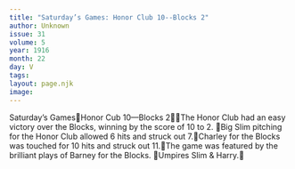 ```yaml
---
title: "Saturday’s Games: Honor Club 10--Blocks 2"
author: Unknown
issue: 31
volume: 5
year: 1916
month: 22
day: V
tags:
layout: page.njk
image:
---
```

Saturday’s GamesHonor Cub 10—Blocks 2The Honor Club had an easy victory over the Blocks, winning by the score of 10 to 2. Big Slim pitching for the Honor Club allowed 6 hits and struck out 7.Charley for the Blocks was touched for 10 hits and struck out 11.The game was featured by the brilliant plays of Barney for the Blocks. Umpires Slim & Harry.

